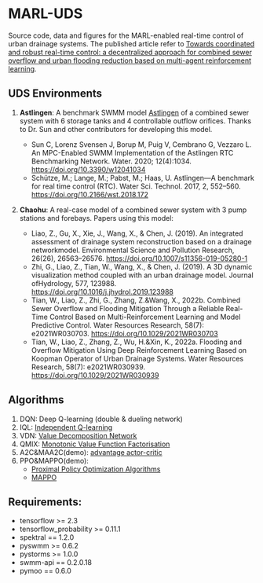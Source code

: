 # MARL-UDS
Source code, data and figures for the MARL-enabled real-time control of urban drainage systems. The published article refer to [Towards coordinated and robust real-time control: a decentralized approach for combined sewer overflow and urban flooding reduction based on multi-agent reinforcement learning](https://authors.elsevier.com/c/1gI5s9pi-WQFd).

## UDS Environments
1. **Astlingen**: A benchmark SWMM model [Astlingen](https://github.com/open-toolbox/SWMM-Astlingen) of a combined sewer system with 6 storage tanks and 4 controllable outflow orifices. Thanks to Dr. Sun and other contributors for developing this model.
    - Sun C, Lorenz Svensen J, Borup M, Puig V, Cembrano G, Vezzaro L. An MPC-Enabled SWMM Implementation of the Astlingen RTC Benchmarking Network. Water. 2020; 12(4):1034. https://doi.org/10.3390/w12041034
    - Schütze, M.; Lange, M.; Pabst, M.; Haas, U. Astlingen—A benchmark for real time control (RTC). Water Sci. Technol. 2017, 2, 552–560. https://doi.org/10.2166/wst.2018.172

2. **Chaohu**: A real-case model of a combined sewer system with 3 pump stations and forebays. Papers using this model:
    - Liao, Z., Gu, X., Xie, J., Wang, X., & Chen, J. (2019). An integrated assessment of drainage system reconstruction based on a drainage networkmodel. Environmental Science and Pollution Research, 26(26), 26563–26576. https://doi.org/10.1007/s11356-019-05280-1
    - Zhi, G., Liao, Z., Tian, W., Wang, X., & Chen, J. (2019). A 3D dynamic visualization method coupled with an urban drainage model. Journal ofHydrology, 577, 123988. https://doi.org/10.1016/j.jhydrol.2019.123988
    - Tian, W., Liao, Z., Zhi, G., Zhang, Z.&Wang, X., 2022b. Combined Sewer Overflow and Flooding Mitigation Through a Reliable Real-Time Control Based on Multi-Reinforcement Learning and Model Predictive Control. Water Resources Research, 58(7): e2021WR030703. https://doi.org/10.1029/2021WR030703
    - Tian, W., Liao, Z., Zhang, Z., Wu, H.&Xin, K., 2022a. Flooding and Overflow Mitigation Using Deep Reinforcement Learning Based on Koopman Operator of Urban Drainage Systems. Water Resources Research, 58(7): e2021WR030939. https://doi.org/10.1029/2021WR030939

## Algorithms
1. DQN: Deep Q-learning (double & dueling network)
2. IQL: [Independent Q-learning](https://arxiv.org/abs/1511.08779)
3. VDN: [Value Decomposition Network](https://arxiv.org/abs/1706.05296)
4. QMIX: [Monotonic Value Function Factorisation](https://arxiv.org/abs/2003.08839)
5. A2C&MAA2C(demo): [advantage actor-critic](https://arxiv.org/abs/1602.01783)
6. PPO&MAPPO(demo): 
    - [Proximal Policy Optimization Algorithms](https://arxiv.org/abs/1707.06347)
    - [MAPPO](https://arxiv.org/abs/2103.01955)

## Requirements:
- tensorflow >= 2.3
- tensorflow_probability >= 0.11.1
- spektral == 1.2.0
- pyswmm >= 0.6.2
- pystorms >= 1.0.0
- swmm-api == 0.2.0.18
- pymoo == 0.6.0
